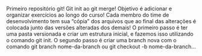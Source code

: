 Primeiro repositório git!
Git init ao git merge!
Objetivo é adicionar e organizar exercícios ao longo do curso!
Cada membro do time de desenvolvimento tem sua “cópia” dos arquivos que ao final das alterações é colocada junto das versões alteradas dos demais!
O primeiro passo é ter uma pasta versionada e criar um estrutura inicial, e fazemos isso utilizando o comando git init. O segundo passo é criar uma branch nova com o comando git branch nome-da-branch ou git checkout -b nome-da-branch…
